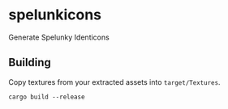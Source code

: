 # spelunkicons

Generate Spelunky Identicons

## Building

Copy textures from your extracted assets into `target/Textures`.

```
cargo build --release
```
